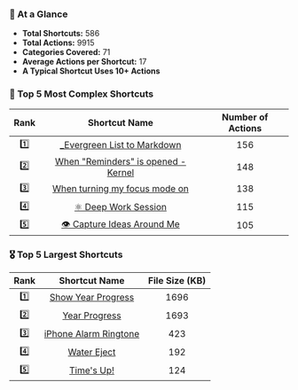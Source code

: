 ### 👀 At a Glance

* **Total Shortcuts:** 586  
* **Total Actions:** 9915  
* **Categories Covered:** 71  
* **Average Actions per Shortcut:** 17  
* **A Typical Shortcut Uses 10+ Actions**  

### 🏅 Top 5 Most Complex Shortcuts
  
  <div align="center">

  | Rank | Shortcut Name | Number of Actions |
  | :---: | :---: | :---: |
  | 1️⃣ | [_Evergreen List to Markdown](https://shortcutomation.com/gallery/evergreen-lists/evergreen-list-to-markdown) | 156 |
  | 2️⃣ | [When "Reminders" is opened - Kernel](https://shortcutomation.com/gallery/automation-modules/when-reminders-is-opened-kernel) | 148 |
  | 3️⃣ | [When turning my focus mode on](https://shortcutomation.com/gallery/automation-modules/when-turning-my-focus-mode-on) | 138 |
  | 4️⃣ | [⚛️ Deep Work Session](https://shortcutomation.com/gallery/getting-things-done/deep-work-session) | 115 |
  | 5️⃣ | [👁️ Capture Ideas Around Me](https://shortcutomation.com/gallery/second-brain/capture-ideas-around-me) | 105 |

  </div>

### 🎖️ Top 5 Largest Shortcuts
  
  <div align="center">

  | Rank | Shortcut Name | File Size (KB) |
  | :---: | :---: | :---: |
  | 1️⃣ | [Show Year Progress](https://shortcutomation.com/gallery/getting-things-done/show-year-progress) | 1696 |
  | 2️⃣ | [Year Progress](https://shortcutomation.com/gallery/standalone-fun/year-progress) | 1693 |
  | 3️⃣ | [iPhone Alarm Ringtone](https://shortcutomation.com/gallery/sound-files/iphone-alarm-ringtone) | 423 |
  | 4️⃣ | [Water Eject](https://shortcutomation.com/gallery/standalone-fun/water-eject) | 192 |
  | 5️⃣ | [Time's Up!](https://shortcutomation.com/gallery/sound-files/times-up) | 124 |

  </div>

